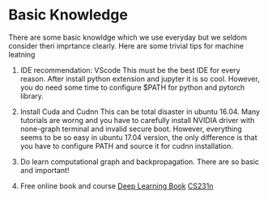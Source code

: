 # Basic Knowledge
There are some basic knowldge which we use everyday but we seldom consider theri imprtance clearly. Here are some trivial tips for machine leatning

1. IDE recommendation: VScode
    This must be the best IDE for every reason. After install python extension and jupyter it is so cool. However, you do need some time to configure $PATH for python and pytorch library.

2. Install Cuda and Cudnn
    This can be total disaster in ubuntu 16.04. Many tutorials are worng and you have to carefully install NVIDIA driver with none-graph terminal and invalid secure boot. However, everything seems to be so easy in ubuntu 17.04 version, the only difference is that you have to configure PATH and source it for cudnn installation.

3. Do learn computational graph and backpropagation. There are so basic and important!

4. Free online book and course
    [Deep Learning Book](http://neuralnetworksanddeeplearning.com/chap2.html)
    [CS231n](http://cs231n.github.io/)
